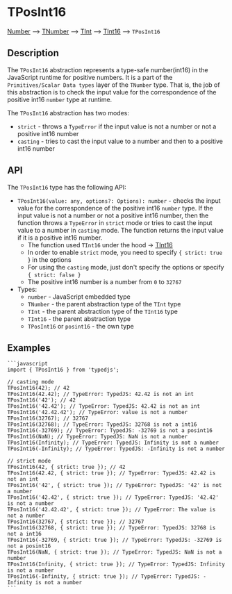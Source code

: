 # TPosInt16

[Number](https://developer.mozilla.org/en-US/docs/Web/JavaScript/Reference/Global_Objects/Number) --> [TNumber](../../../README.md) --> [TInt](../../README.md) --> [TInt16](../README.md) --> `TPosInt16`

## Description

The `TPosInt16` abstraction represents a type-safe number(int16) in the JavaScript runtime for positive numbers. It is a part of the `Primitives/Scalar Data types` layer of the `TNumber` type.
That is, the job of this abstraction is to check the input value for the correspondence of the positive int16 `number` type at runtime.

The `TPosInt16` abstraction has two modes:
- `strict` - throws a `TypeError` if the input value is not a number or not a positive int16 number
- `casting` - tries to cast the input value to a number and then to a positive int16 number

## API

The `TPosInt16` type has the following API:

- `TPosInt16(value: any, options?: Options): number` - checks the input value for the correspondence of the positive int16 `number` type. If the input value is not a number or not a positive int16 number, then the function throws a `TypeError` in `strict` mode or tries to cast the input value to a number in `casting` mode. The function returns the input value if it is a positive int16 number.
  - The function used `TInt16` under the hood -> [TInt16](../README.md)
  - In order to enable `strict` mode, you need to specify `{ strict: true `} in the options
  - For using the `casting` mode, just don't specify the options or specify `{ strict: false }`
  - The positive int16 number is a number from `0` to `32767`
- Types:
  - `number` - JavaScript embedded type
  - `TNumber` - the parent abstraction type of the `TInt` type
  - `TInt` - the parent abstraction type of the `TInt16` type
  - `TInt16` - the parent abstraction type
  - `TPosInt16` or `posint16` - the own type

## Examples

    ```javascript
    import { TPosInt16 } from 'typedjs';

    // casting mode
    TPosInt16(42); // 42
    TPosInt16(42.42); // TypeError: TypedJS: 42.42 is not an int
    TPosInt16('42'); // 42
    TPosInt16('42.42'); // TypeError: TypedJS: 42.42 is not an int
    TPosInt16('42.42.42'); // TypeError: value is not a number
    TPosInt16(32767); // 32767
    TPosInt16(32768); // TypeError: TypedJS: 32768 is not a int16
    TPosInt16(-32769); // TypeError: TypedJS: -32769 is not a posint16
    TPosInt16(NaN); // TypeError: TypedJS: NaN is not a number
    TPosInt16(Infinity); // TypeError: TypedJS: Infinity is not a number
    TPosInt16(-Infinity); // TypeError: TypedJS: -Infinity is not a number

    // strict mode
    TPosInt16(42, { strict: true }); // 42
    TPosInt16(42.42, { strict: true }); // TypeError: TypedJS: 42.42 is not an int
    TPosInt16('42', { strict: true }); // TypeError: TypedJS: '42' is not a number
    TPosInt16('42.42', { strict: true }); // TypeError: TypedJS: '42.42' is not a number
    TPosInt16('42.42.42', { strict: true }); // TypeError: The value is not a number
    TPosInt16(32767, { strict: true }); // 32767
    TPosInt16(32768, { strict: true }); // TypeError: TypedJS: 32768 is not a int16
    TPosInt16(-32769, { strict: true }); // TypeError: TypedJS: -32769 is not a posint16
    TPosInt16(NaN, { strict: true }); // TypeError: TypedJS: NaN is not a number
    TPosInt16(Infinity, { strict: true }); // TypeError: TypedJS: Infinity is not a number
    TPosInt16(-Infinity, { strict: true }); // TypeError: TypedJS: -Infinity is not a number
    ```
